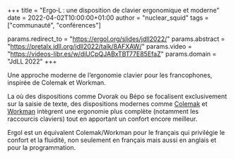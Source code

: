 +++
title  = "Ergo‑L : une disposition de clavier ergonomique et moderne"
date   = 2022-04-02T10:00:00+01:00
author = "nuclear_squid"
tags   = ["communauté", "conférences"]

params.redirect_to = "https://ergol.org/slides/jdll2022/"
params.abstract    = "https://pretalx.jdll.org/jdll2022/talk/8AFXAW/"
params.video       = "https://videos-libr.es/w/diUCpQJABxTBT77E85EfaZ"
params.domain      = "JdLL 2022"
+++

Une approche moderne de l’ergonomie clavier pour les francophones, inspirée de
Colemak et Workman.

La où des dispositions comme Dvorak ou Bépo se focalisent exclusivement sur la
saisie de texte, des dispositions modernes comme [Colemak] et [Workman]
intègrent une ergonomie plus complète (notamment les raccourcis claviers) tout
en apportant un confort encore meilleur.

Ergol est un équivalent Colemak/Workman pour le français qui privilégie le
confort et la fluidité, non seulement en français mais aussi en anglais et pour
la programmation.

[Colemak]: https://colemak.com/
[Workman]: https://workmanlayout.org/
